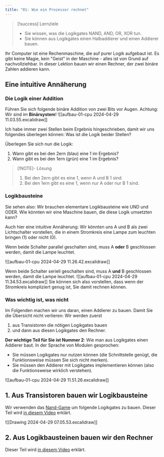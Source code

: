 ```yaml
---
title: "01: Wie ein Prozessor rechnet"
---
```

> [!success] Lernziele
> 
> - Sie wissen, was die Logikgates NAND, AND, OR, XOR tun.
> - Sie können aus Logikgates einen Halbaddierer und einen Addierer bauen.

Ihr Computer ist eine Rechenmaschine, die auf purer Logik aufgebaut ist. Es gibt keine Magie, kein "Geist" in der Maschine - alles ist von Grund auf nachvollziehbar. In dieser Lektion bauen wir einen Rechner, der zwei binäre Zahlen addieren kann.

## Eine intuitive Annäherung

### Die Logik einer Addition

Führen Sie sich folgende binäre Addition von zwei Bits vor Augen. Achtung: Wir sind im **Binärsystem**!
![[aufbau-01-cpu 2024-04-29 11.03.55.excalidraw]]

Ich habe immer zwei Stellen beim Ergebnis hingeschrieben, damit wir uns folgendes überlegen können: Was ist die Logik beider Stellen?

Überlegen Sie sich nun die Logik:
1. Wann gibt es bei den 2ern (blau) eine 1 im Ergebnis?
2. Wann gibt es bei den 1ern (grün) eine 1 im Ergebnis?
> [!NOTE]- Lösung
> 
> 1. Bei den 2ern gibt es eine 1, wenn A und B 1 sind.
> 2. Bei den 1ern gibt es eine 1, wenn nur A oder nur B 1 sind.

### Logikbausteine

Sie sehen also: Wir brauchen elementare Logikbausteine wie UND und ODER. Wie könnten wir eine Maschine bauen, die diese Logik umsetzten kann? 

Auch hier eine intuitive Annäherung: Wir könnten uns A und B als zwei Lichtschalter vorstellen, die in einem Stromkreis eine Lampe zum leuchten bringen (1) oder nicht (0).

Wenn beide Schalter parallel geschalten sind, muss A **oder** B geschlossen werden, damit die Lampe leuchtet.

![[aufbau-01-cpu 2024-04-29 11.26.42.excalidraw]]

Wenn beide Schalter seriell geschalten sind, muss A **und** B geschlossen werden, damit die Lampe leuchtet.
![[aufbau-01-cpu 2024-04-29 11.34.53.excalidraw]]
Sie können sich also vorstellen, dass wenn der Stromkreis kompliziert genug ist, Sie damit rechnen können. 

### Was wichtig ist, was nicht

Im Folgenden machen wir uns daran, einen Addierer zu bauen. Damit Sie die Übersicht nicht verlieren: Wir werden zuerst 
1. aus Transistoren die nötigen Logikgates bauen 
2. und dann aus diesen Logikgates den Rechner.

**Der wichtige Teil für Sie ist Nummer 2**: Wie man aus Logikgates einen Addierer baut. In der Sprache von Modulen gesprochen:
- Sie müssen Logikgates nur nutzen können (die Schnittstelle genügt, die Funktionsweise müssen Sie sich nicht merken).
- Sie müssen den Addierer mit Logikgates implementieren können (also die Funktionsweise wirklich verstehen).

![[aufbau-01-cpu 2024-04-29 11.51.26.excalidraw]]

## 1. Aus Transistoren bauen wir Logikbausteine

Wir verwenden das [Nand-Game](https://nandgame.com/) um folgende Logikgates zu bauen. Dieser Teil wird [in diesem Video](https://kswe-my.sharepoint.com/:v:/g/personal/cha_kswe_ch/EbHUTNcJsntBnlMyQgKc-mABkhzEVL-gBPmd_baop__Eqw?e=Zu0OBg&nav=eyJyZWZlcnJhbEluZm8iOnsicmVmZXJyYWxBcHAiOiJTdHJlYW1XZWJBcHAiLCJyZWZlcnJhbFZpZXciOiJTaGFyZURpYWxvZy1MaW5rIiwicmVmZXJyYWxBcHBQbGF0Zm9ybSI6IldlYiIsInJlZmVycmFsTW9kZSI6InZpZXcifX0%3D) erklärt.


![[Drawing 2024-04-29 07.05.53.excalidraw]]

## 2. Aus Logikbausteinen bauen wir den Rechner

Dieser Teil wird [in diesem Video](https://kswe-my.sharepoint.com/:v:/g/personal/cha_kswe_ch/EXzMMEBOos5KlShPEygNtnIBKK5X_iYTH_lDxmyQ8VwMJQ?e=810XJS&nav=eyJyZWZlcnJhbEluZm8iOnsicmVmZXJyYWxBcHAiOiJTdHJlYW1XZWJBcHAiLCJyZWZlcnJhbFZpZXciOiJTaGFyZURpYWxvZy1MaW5rIiwicmVmZXJyYWxBcHBQbGF0Zm9ybSI6IldlYiIsInJlZmVycmFsTW9kZSI6InZpZXcifX0%3D) erklärt.
